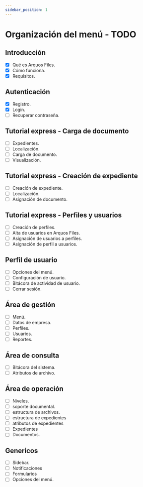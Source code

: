 ```yaml
---
sidebar_position: 1
---
```


# Organización del menú - TODO

## Introducción

- [x] Qué es Arquos Files.
- [x] Cómo funciona.
- [x] Requisitos.

## Autenticación

- [x] Registro.
- [x] Login.
- [ ] Recuperar contraseña.

## Tutorial express - Carga de documento

- [ ] Expedientes.
- [ ] Localización.
- [ ] Carga de documento.
- [ ] Visualización.

## Tutorial express - Creación de expediente

- [ ] Creación de expediente.
- [ ] Localización.
- [ ] Asignación de documento.

## Tutorial express - Perfiles y usuarios

- [ ] Creación de perfiles.
- [ ] Alta de usuarios en Arquos Files.
- [ ] Asignación de usuarios a perfiles.
- [ ] Asignación de perfil a usuarios.

## Perfil de usuario

- [ ] Opciones del menú.
- [ ] Configuración de usuario.
- [ ] Bitácora de actividad de usuario.
- [ ] Cerrar sesión.

## Área de gestión

- [ ] Menú.
- [ ] Datos de empresa.
- [ ] Perfiles.
- [ ] Usuarios.
- [ ] Reportes.

## Área de consulta

- [ ] Bitácora del sistema.
- [ ] Atributos de archivo.

## Área de operación

- [ ] Niveles.
- [ ] soporte documental.
- [ ] estructura de archivos.
- [ ] estructura de expedientes
- [ ] atributos de expedientes
- [ ] Expedientes
- [ ] Documentos.

## Genericos

- [ ] Sidebar.
- [ ] Notificaciones
- [ ] Formularios
- [ ] Opciones del menú.
